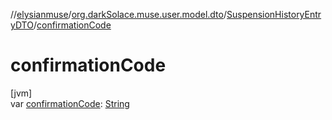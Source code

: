 //[elysianmuse](../../../index.md)/[org.darkSolace.muse.user.model.dto](../index.md)/[SuspensionHistoryEntryDTO](index.md)/[confirmationCode](confirmation-code.md)

# confirmationCode

[jvm]\
var [confirmationCode](confirmation-code.md): [String](https://kotlinlang.org/api/latest/jvm/stdlib/kotlin/-string/index.html)
